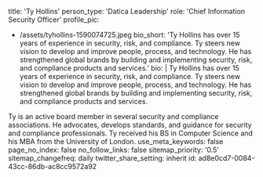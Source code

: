 title: 'Ty Hollins'
person_type: 'Datica Leadership'
role: 'Chief Information Security Officer'
profile_pic:
  - /assets/tyhollins-1590074725.jpeg
bio_short: 'Ty Hollins has over 15 years of experience in security, risk, and compliance. Ty steers new vision to develop and improve people, process, and technology. He has strengthened global brands by building and implementing security, risk, and compliance products and services.'
bio: |
  Ty Hollins has over 15 years of experience in security, risk, and compliance. Ty steers new vision to develop and improve people, process, and technology. He has strengthened global brands by building and implementing security, risk, and compliance products and services.
   
  Ty is an active board member in several security and compliance associations. He advocates, develops standards, and guidance for security and compliance professionals. Ty received his BS in Computer Science and his MBA from the University of London.
use_meta_keywords: false
page_no_index: false
no_follow_links: false
sitemap_priority: '0.5'
sitemap_changefreq: daily
twitter_share_setting: inherit
id: ad8e0cd7-0084-43cc-86db-ac8cc9572a92

